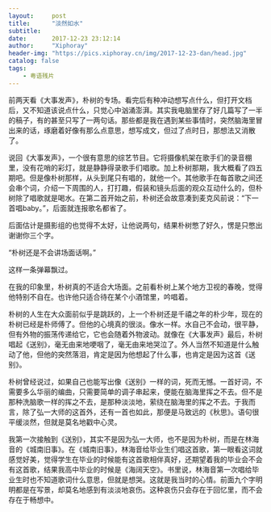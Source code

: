 ```yaml
---
layout:     post
title:      "淡然如水"
subtitle:   
date:       2017-12-23 23:12:14
author:     "Xiphoray"
header-img: "https://pics.xiphoray.cn/img/2017-12-23-dan/head.jpg"
catalog: false
tags:     
    - 粤语残片
---
```


前两天看《大事发声》，朴树的专场。看完后有种冲动想写点什么，但打开文档后，又不知道该说点什么，只觉心中汹涌澎湃。其实我电脑里存了好几篇写了一半的稿子，有的甚至只写了一两句话。那些都是我在遇到某些事情时，突然脑海里冒出来的话，琢磨着好像有那么点意思，想写成文，但过了点时日，那想法又消散了。

说回《大事发声》，一个很有意思的综艺节目。它将摄像机架在歌手们的录音棚里，没有花哨的彩灯，就是静静得录歌手们唱歌。加上朴树那期，我大概看了四五期吧。但是像朴树那样，从头到尾只有唱的，就他一个。其他歌手在每首歌之间还会串个词，介绍一下周围的人，打打趣，假装和镜头后面的观众互动什么的，但朴树除了唱歌就是喝水。在第二首开始之前，朴树还会故意凑到麦克风前说：“下一首唱baby。”，后面就连报歌名都省了。

后面估计是摄影组的也觉得不太好，让他说两句，结果朴树憋了好久，愣是只憋出谢谢你三个字。

“朴树还是不会讲场面话啊。”

这样一条弹幕飘过。

在我的印象里，朴树真的不适合大场面。之前看朴树上某个地方卫视的春晚，觉得他特别不自在。也许他只适合待在某个小酒馆里，吟唱着。

朴树的人生在大众面前似乎是跳跃的，上一个朴树还是千禧之年的朴少年，现在的朴树已经是朴师傅了。但他的心境真的很淡。像水一样。水自己不会动，很平静，但有外物的振荡传递给它，它也会随着外物波动。就像在《大事发声》最后，朴树唱起《送别》，毫无由来地哽咽了，毫无由来地哭泣了。外人当然不知道是什么触动了他，但他的突然落泪，肯定是因为他想起了什么事，也肯定是因为这首《送别》。

朴树曾经说过，如果自己也能写出像《送别》一样的词，死而无憾。一首好词，不需要多么华丽的编曲，只需要简单的调子串起来，便能在脑海里挥之不去。但不是那种洗脑歌一样的挥之不去，是那种淡淡地，萦绕在脑海里的挥之不去。于我而言，除了弘一大师的这首外，还有一首也如此，那便是马致远的《秋思》。语句很平缓淡然，但就是莫名地戳中心灵。

我第一次接触到《送别》，其实不是因为弘一大师，也不是因为朴树，而是在林海音的《城南旧事》。在《城南旧事》，林海音给毕业生们唱这首歌，第一眼看这词就感觉好美，觉得学生在毕业的时候能有这首歌相伴真好，还期望着我的毕业会不会有这首歌，结果我高中毕业的时候是《海阔天空》。书里说，林海音第一次唱给毕业生时也不知道歌词什么意思，但就是想哭。这就是我当时的心情。前面九个字明明都是在写景，却莫名地感到有淡淡地哀伤。这种哀伤只会存在于回忆里，而不会存在于畅想中。